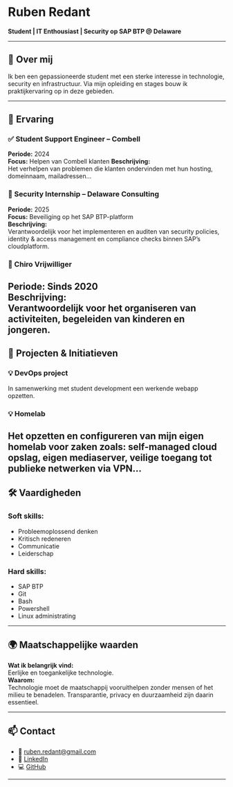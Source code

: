 # Ruben Redant

**Student | IT Enthousiast | Security op SAP BTP @ Delaware**

---

## 👋 Over mij

Ik ben een gepassioneerde student met een sterke interesse in technologie, security en infrastructuur. Via mijn opleiding en stages bouw ik praktijkervaring op in deze gebieden.

---

## 💼 Ervaring

### ✅ Student Support Engineer – Combell 
**Periode:** 2024  
**Focus:** Helpen van Combell klanten
**Beschrijving:**  
Het verhelpen van problemen die klanten ondervinden met hun hosting, domeinnaam, mailadressen...

### 🔐 Security Internship – Delaware Consulting  
**Periode:** 2025  
**Focus:** Beveiliging op het SAP BTP-platform  
**Beschrijving:**  
Verantwoordelijk voor het implementeren en auditen van security policies, identity & access management en compliance checks binnen SAP’s cloudplatform.

### 👦 Chiro Vrijwilliger  
**Periode:** Sinds 2020  
**Beschrijving:**  
Verantwoordelijk voor het organiseren van activiteiten, begeleiden van kinderen en jongeren.
---

## 🚀 Projecten & Initiatieven

### 💡 DevOps project
In samenwerking met student development een werkende webapp opzetten.


### 💡 Homelab
Het opzetten en configureren van mijn eigen homelab voor zaken zoals: self-managed cloud opslag, eigen mediaserver, veilige toegang tot publieke netwerken via VPN...
---

## 🛠️ Vaardigheden

### Soft skills:
- Probleemoplossend denken
- Kritisch redeneren
- Communicatie
- Leiderschap

### Hard skills:
- SAP BTP
- Git
- Bash
- Powershell
- Linux administrating

---

## 🌍 Maatschappelijke waarden

**Wat ik belangrijk vind:**  
Eerlijke en toegankelijke technologie.  
**Waarom:**  
Technologie moet de maatschappij vooruithelpen zonder mensen of het milieu te benadelen. Transparantie, privacy en duurzaamheid zijn daarin essentieel.

---

## 📫 Contact

- 📧 ruben.redant@gmail.com 
- 💼 [LinkedIn](https://www.linkedin.com/in/ruben-redant/)  
- 💻 [GitHub](https://github.com/rubenredant)

---
